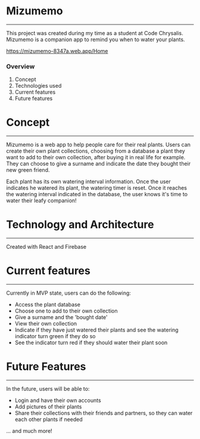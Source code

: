 # Mizumemo
---

This project was created during my time as a student at Code Chrysalis.
Mizumemo is a companion app to remind you when to water your plants.

https://mizumemo-8347a.web.app/Home

### Overview

1. Concept
2. Technologies used
3. Current features
4. Future features


# Concept
---

Mizumemo is a web app to help people care for their real plants. Users can create their own plant collections, choosing from a database a plant they want to add to their own collection, after buying it in real life for example. They can choose to give a surname and indicate the date they bought their new green friend.

Each plant has its own watering interval information. Once the user indicates he watered its plant, the watering timer is reset. Once it reaches the watering interval indicated in the database, the user knows it's time to water their leafy companion!


# Technology and Architecture
---

Created with React and Firebase


# Current features
---

Currently in MVP state, users can do the following:

- Access the plant database
- Choose one to add to their own collection
- Give a surname and the 'bought date'
- View their own collection
- Indicate if they have just watered their plants and see the watering indicator turn green if they do so
- See the indicator turn red if they should water their plant soon


# Future Features
---

In the future, users will be able to:
- Login and have their own accounts
- Add pictures of their plants
- Share their collections with their friends and partners, so they can water each other plants if needed

... and much more!
